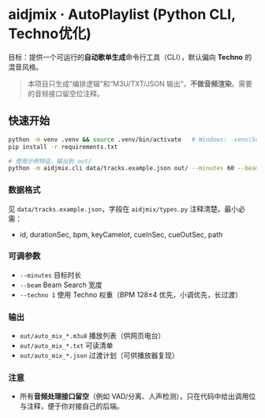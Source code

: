 # aidjmix · AutoPlaylist (Python CLI, Techno优化)

目标：提供一个可运行的**自动歌单生成**命令行工具（CLI），默认偏向 **Techno** 的混音风格。
> 本项目只生成“编排逻辑”和“M3U/TXT/JSON 输出”，**不做音频渲染**。需要的音频接口留空位注释。

## 快速开始
```bash
python -m venv .venv && source .venv/bin/activate   # Windows: .venv\Scripts\activate
pip install -r requirements.txt

# 使用示例特征，输出到 out/
python -m aidjmix.cli data/tracks.example.json out/ --minutes 60 --beam 24 --techno 1
```

### 数据格式
见 `data/tracks.example.json`，字段在 `aidjmix/types.py` 注释清楚。最小必需：
- id, durationSec, bpm, keyCamelot, cueInSec, cueOutSec, path

### 可调参数
- `--minutes` 目标时长
- `--beam` Beam Search 宽度
- `--techno 1` 使用 Techno 权重（BPM 128±4 优先，小调优先，长过渡）

### 输出
- `out/auto_mix_*.m3u8`   播放列表（供网页电台）
- `out/auto_mix_*.txt`    可读清单
- `out/auto_mix_*.json`   过渡计划（可供播放器复现）

### 注意
- 所有**音频处理接口留空**（例如 VAD/分离、人声检测），只在代码中给出调用位与注释，便于你对接自己的后端。
